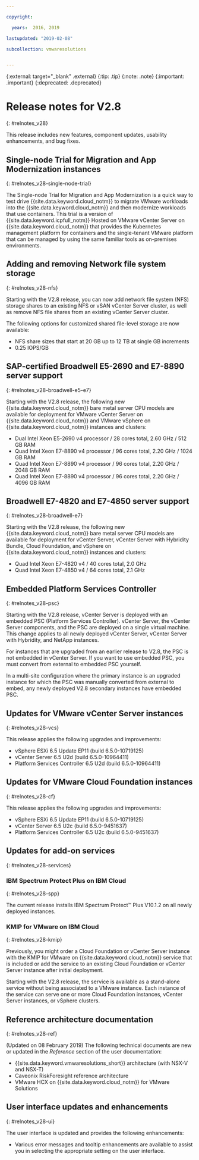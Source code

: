 ```yaml
---

copyright:

  years:  2016, 2019

lastupdated: "2019-02-08"

subcollection: vmwaresolutions


---
```


{:external: target="_blank" .external}
{:tip: .tip}
{:note: .note}
{:important: .important}
{:deprecated: .deprecated}

# Release notes for V2.8
{: #relnotes_v28}

This release includes new features, component updates, usability enhancements, and bug fixes.

## Single-node Trial for Migration and App Modernization instances
{: #relnotes_v28-single-node-trial}

The Single-node Trial for Migration and App Modernization is a quick way to test drive {{site.data.keyword.cloud_notm}} to migrate VMware workloads into the {{site.data.keyword.cloud_notm}} and then modernize workloads that use containers. This trial is a version of {{site.data.keyword.icpfull_notm}} Hosted on VMware vCenter Server on {{site.data.keyword.cloud_notm}} that provides the Kubernetes management platform for containers and the single-tenant VMware platform that can be managed by using the same familiar tools as on-premises environments.

## Adding and removing Network file system storage
{: #relnotes_v28-nfs}

Starting with the V2.8 release, you can now add network file system (NFS) storage shares to an existing NFS or vSAN vCenter Server cluster, as well as remove NFS file shares from an existing vCenter Server cluster.

The following options for customized shared file-level storage are now available:

* NFS share sizes that start at 20 GB up to 12 TB at single GB increments
* 0.25 IOPS/GB

## SAP-certified Broadwell E5-2690 and E7-8890 server support
{: #relnotes_v28-broadwell-e5-e7}

Starting with the V2.8 release, the following new {{site.data.keyword.cloud_notm}} bare metal server CPU models are available for deployment for VMware vCenter Server on {{site.data.keyword.cloud_notm}} and VMware vSphere on {{site.data.keyword.cloud_notm}} instances and clusters:

* Dual Intel Xeon E5-2690 v4 processor / 28 cores total, 2.60 GHz / 512 GB RAM
* Quad Intel Xeon E7-8890 v4 processor / 96 cores total, 2.20 GHz / 1024 GB RAM
* Quad Intel Xeon E7-8890 v4 processor / 96 cores total, 2.20 GHz / 2048 GB RAM
* Quad Intel Xeon E7-8890 v4 processor / 96 cores total, 2.20 GHz / 4096 GB RAM

## Broadwell E7-4820 and E7-4850 server support
{: #relnotes_v28-broadwell-e7}

Starting with the V2.8 release, the following new {{site.data.keyword.cloud_notm}} bare metal server CPU models are available for deployment for vCenter Server, vCenter Server with Hybridity Bundle, Cloud Foundation, and vSphere on {{site.data.keyword.cloud_notm}} instances and clusters:

* Quad Intel Xeon E7-4820 v4 / 40 cores total, 2.0 GHz
* Quad Intel Xeon E7-4850 v4 / 64 cores total, 2.1 GHz

## Embedded Platform Services Controller
{: #relnotes_v28-psc}

Starting with the V2.8 release, vCenter Server is deployed with an embedded PSC (Platform Services Controller). vCenter Server, the vCenter Server components, and the PSC are deployed on a single virtual machine. This change applies to all newly deployed vCenter Server, vCenter Server with Hybridity, and NetApp instances.

For instances that are upgraded from an earlier release to V2.8, the PSC is not embedded in vCenter Server. If you want to use embedded PSC, you must convert from external to embedded PSC yourself.

In a multi-site configuration where the primary instance is an upgraded instance for which the PSC was manually converted from external to embed, any newly deployed V2.8 secondary instances have embedded PSC.

## Updates for VMware vCenter Server instances
{: #relnotes_v28-vcs}

This release applies the following upgrades and improvements:

* vSphere ESXi 6.5 Update EP11 (build 6.5.0-10719125)
* vCenter Server 6.5 U2d (build 6.5.0-10964411)
* Platform Services Controller 6.5 U2d (build 6.5.0-10964411)

## Updates for VMware Cloud Foundation instances
{: #relnotes_v28-cf}

This release applies the following upgrades and improvements:

* vSphere ESXi 6.5 Update EP11 (build 6.5.0-10719125)
* vCenter Server 6.5 U2c (build 6.5.0-9451637)
* Platform Services Controller 6.5 U2c (build 6.5.0-9451637)

## Updates for add-on services
{: #relnotes_v28-services}

### IBM Spectrum Protect Plus on IBM Cloud
{: #relnotes_v28-spp}

The current release installs IBM Spectrum Protect™ Plus V10.1.2 on all newly deployed instances.

### KMIP for VMware on IBM Cloud
{: #relnotes_v28-kmip}

Previously, you might order a Cloud Foundation or vCenter Server instance with the KMIP for VMware on {{site.data.keyword.cloud_notm}} service that is included or add the service to an existing Cloud Foundation or vCenter Server instance after initial deployment.

Starting with the V2.8 release, the service is available as a stand-alone service without being associated to a VMware instance. Each instance of the service can serve one or more Cloud Foundation instances, vCenter Server instances, or vSphere clusters.

## Reference architecture documentation
{: #relnotes_v28-ref}

(Updated on 08 February 2019) The following technical documents are new or updated in the *Reference* section of the user documentation:

* {{site.data.keyword.vmwaresolutions_short}} architecture (with NSX-V and NSX-T)
* Caveonix RiskForesight reference architecture
* VMware HCX on {{site.data.keyword.cloud_notm}} for VMware Solutions

## User interface updates and enhancements
{: #relnotes_v28-ui}

The user interface is updated and provides the following enhancements:

* Various error messages and tooltip enhancements are available to assist you in selecting the appropriate setting on the user interface.
